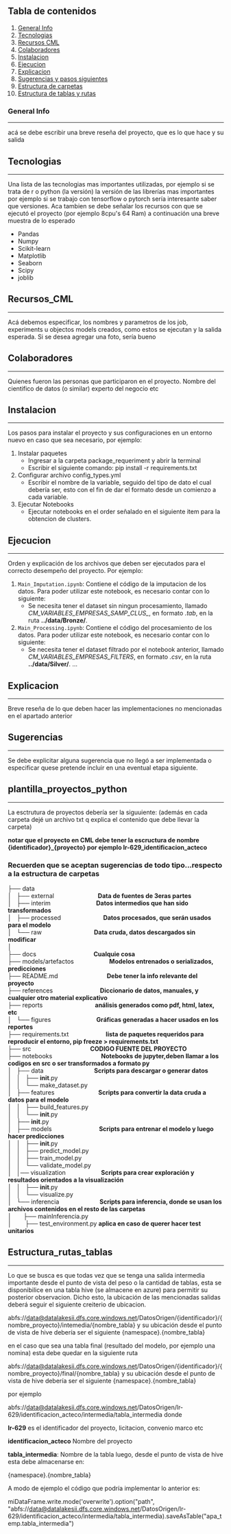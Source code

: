 ## Tabla de contenidos
1. [General Info](#general-info)
2. [Tecnologias](#Tecnologias)
3. [Recursos CML](#Recursos_CML)
4. [Colaboradores](#Colaboradores)
5. [Instalacion](#Instalacion)
6. [Ejecucion](#Ejecucion)
7. [Explicacion](#Explicacion)
8. [Sugerencias y pasos siguientes](#Sugerencias)
9. [Estructura de carpetas](#plantilla_proyectos_python)
10. [Estructura de tablas y rutas](#Estructura_rutas_tablas)
### General Info
***
acá se debe escribir una breve reseña del proyecto, que es lo que hace y su salida

## Tecnologias
***
Una lista de las tecnologias mas importantes utilizadas, por ejemplo si se trata de r o python (la versión)
la versión de las librerías mas importantes por ejemplo si se trabajo con tensorflow o pytorch sería interesante saber que versiones. Aca tambien se debe señalar los recursos con que se ejecutó el proyecto (por ejemplo 8cpu's 64 Ram) a continuación una breve muestra de lo esperado
- Pandas
- Numpy
- Scikit-learn
- Matplotlib
- Seaborn
- Scipy
- joblib
## Recursos_CML
***
Acá debemos especificar, los nombres y parametros de los job, experiments u objectos models creados, como estos se ejecutan y la salida esperada. Si se desea agregar una foto, sería bueno 

## Colaboradores
***
Quienes fueron las personas que participaron en el proyecto. Nombre del cientifico de datos (o similar) experto del negocio etc

## Instalacion
***
Los pasos para instalar el proyecto y sus configuraciones en un entorno nuevo en caso que sea necesario, por ejemplo:
1. Instalar paquetes
    - Ingresar a la carpeta package_requeriment y abrir la terminal 
    - Escribir el siguiente comando: pip install -r requirements.txt
2. Configurar archivo config_types.yml
    - Escribir el nombre de la variable, seguido del tipo de dato el cual debería ser, esto con el fin de dar el formato desde un comienzo a cada variable.
3. Ejecutar Notebooks
    - Ejecutar notebooks en el order señalado en el siguiente item para la obtencion de clusters.

## Ejecucion
***
Orden y explicación de los archivos que deben ser ejecutados para el correcto desempeño del proyecto. Por ejemplo:
1. `Main_Imputation.ipynb`: Contiene el código de la imputacion de los datos. Para poder utilizar este notebook, es necesario contar con lo siguiente:
    - Se necesita tener el dataset sin ningun procesamiento, llamado *CM_VARIABLES_EMPRESAS_SAMP_CLUS_*, en formato *.tab*, en la ruta **../data/Bronze/**.
2. `Main_Processing.ipynb`: Contiene el código del procesamiento de los datos. Para poder utilizar este notebook, es necesario contar con lo siguiente:
    - Se necesita tener el dataset filtrado por el notebook anterior, llamado *CM_VARIABLES_EMPRESAS_FILTERS*, en formato *.csv*, en la ruta **../data/Silver/**.
...

## Explicacion
***
Breve reseña de lo que deben hacer las implementaciones no mencionadas en el apartado anterior


## Sugerencias
***
Se debe explicitar alguna sugerencia que no llegó a ser implementada o especificar quese pretende incluir en una eventual etapa siguiente.

## plantilla_proyectos_python
***
La esctrutura de proyectos debería ser la siguuiente:
(además en cada carpeta dejé un archivo txt q explica el contenido que debe llevar la carpeta)

**notar que el proyecto en CML debe tener la escructura de nombre {identificador}_{proyecto} por ejemplo lr-629_identificacion_acteco**

### Recuerden que se aceptan sugerencias de todo tipo...respecto a la estructura de carpetas

├── data  
│   ├── external                          __Data de fuentes de 3eras partes__  
│   ├── interim                           __Datos intermedios que han sido transformados__  
│   ├── processed                         __Datos procesados, que serán usados para el modelo__  
│   └── raw                               __Data cruda, datos descargados sin modificar__  
│     
├── docs                                  __Cualquie cosa__  
├── models/artefactos                     __Modelos entrenados o serializados, predicciones__  
├── README.md                             __Debe tener la info relevante del proyecto__      
├── references                            __Diccionario de datos, manuales, y cualquier otro material explicativo__  
├── reports                               __análisis generados como pdf, html, latex, etc__  
│   └── figures                           __Gráficas generadas a hacer usados en los reportes__  
├── requirements.txt                      __lista de paquetes requeridos para reproducir el entorno, pip freeze > requirements.txt__  
├── src                                   __CODIGO FUENTE DEL PROYECTO__  
├── notebooks                             __Notebooks de jupyter,deben llamar a los codigos en src o ser transformados a formato py__    
│   ├── data                              __Scripts para descargar o generar datos__    
│   │   ├── __init__.py   
│   │   └── make_dataset.py    
│   ├── features                          __Scripts para convertir la data cruda a datos para el modelo__   
│   │   ├── build_features.py   
│   │   └── __init__.py   
│   ├── __init__.py  
│   ├── models                            __Scripts para entrenar el modelo y luego hacer predicciones__   
│   │   ├── __init__.py   
│   │   ├── predict_model.py   
│   │   ├── train_model.py   
│   │   └── validate_model.py  
│   │── visualization                     __Scripts para crear exploración y resultados orientados a la visualización__   
│   │   ├── __init__.py   
│   │   └── visualize.py  
│   └── inferencia                        __Scripts para inferencia, donde se usan los archivos contenidos en el resto de las carpetas__    
│       ├── mainInferencia.py            
│       
├── test_environment.py                 __aplica en caso de querer hacer test unitarios__


## Estructura_rutas_tablas
***

Lo que se busca es que todas vez que se tenga una salida intermedia importante desde el punto de vista del peso o la cantidad de tablas, esta se disponibilice en una tabla hive (se almacene en azure) para permitir su posterior observacion. Dicho esto, la ubicación de las mencionadas salidas deberá seguir el siguiente creiterio de ubicacion.

abfs://data@datalakesii.dfs.core.windows.net/DatosOrigen/{identificador}/{nombre_proyecto}/intemedia/{nombre_tabla}
y su ubicación desde el punto de vista de hive debería ser el siguiente
{namespace}.{nombre_tabla}

en el caso que sea una tabla final (resultado del modelo, por ejemplo una nomina) esta debe quedar en la siguiente ruta

abfs://data@datalakesii.dfs.core.windows.net/DatosOrigen/{identificador}/{nombre_proyecto}/final/{nombre_tabla}
y su ubicación desde el punto de vista de hive debería ser el siguiente
{namespace}.{nombre_tabla}

por ejemplo

abfs://data@datalakesii.dfs.core.windows.net/DatosOrigen/lr-629/identificacion_acteco/intermedia/tabla_intermedia
donde 

**lr-629** es el identificador del proyecto, licitacion, convenio marco etc

**identificacion_acteco** Nombre del proyecto

**tabla_intermedia**: Nombre de la tabla
luego, desde el punto de vista de hive esta debe almacenarse en:

{namespace}.{nombre_tabla}

A modo de ejemplo el código que podría implementar lo anterior es:

miDataFrame.write.mode('overwrite').option("path", "abfs://data@datalakesii.dfs.core.windows.net/DatosOrigen/lr-629/identificacion_acteco/intermedia/tabla_intermedia).saveAsTable("apa_temp.tabla_intermedia")




